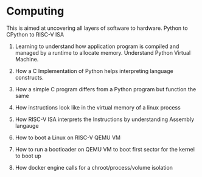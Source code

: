 # Computing


This is aimed at uncovering all layers of software to hardware. Python to CPython to RISC-V ISA


1. Learning to understand how application program is compiled and managed by a runtime to allocate memory. Understand Python Virtual Machine. 

2. How a C Implementation of Python helps interpreting language constructs.

3. How a simple C program differs from a Python program but function the same

4. How instructions look like in the virtual memory of a linux process

5. How RISC-V ISA interprets the Instructions by understanding Assembly langauge

6. How to boot a Linux on RISC-V QEMU VM

7. How to run a bootloader on QEMU VM to boot first sector for the kernel to boot up

8. How docker engine calls for a chroot/process/volume isolation



